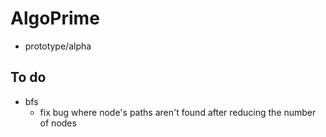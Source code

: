 # AlgoPrime

-  prototype/alpha

## To do

-  bfs
   -  fix bug where node's paths aren't found after reducing the number of
   nodes
